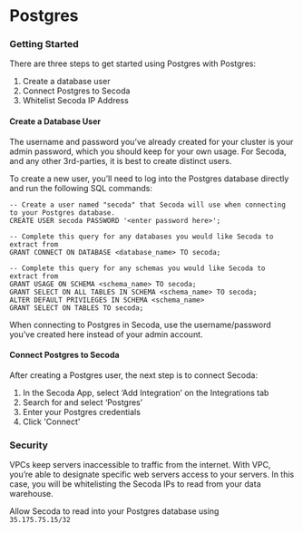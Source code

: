 # Postgres

### **Getting Started** <a href="#h_080d959898" id="h_080d959898"></a>

There are three steps to get started using Postgres with Postgres:

1. Create a database user
2. Connect Postgres to Secoda
3. Whitelist Secoda IP Address

#### **Create a Database User** <a href="#h_b3f5c96bd0" id="h_b3f5c96bd0"></a>

The username and password you’ve already created for your cluster is your admin password, which you should keep for your own usage. For Secoda, and any other 3rd-parties, it is best to create distinct users.

To create a new user, you’ll need to log into the Postgres database directly and run the following SQL commands:

```
-- Create a user named "secoda" that Secoda will use when connecting to your Postgres database. 
CREATE USER secoda PASSWORD '<enter password here>'; 

-- Complete this query for any databases you would like Secoda to extract from
GRANT CONNECT ON DATABASE <database_name> TO secoda;

-- Complete this query for any schemas you would like Secoda to extract from 
GRANT USAGE ON SCHEMA <schema_name> TO secoda;
GRANT SELECT ON ALL TABLES IN SCHEMA <schema_name> TO secoda;
ALTER DEFAULT PRIVILEGES IN SCHEMA <schema_name>
GRANT SELECT ON TABLES TO secoda;
```

When connecting to Postgres in Secoda, use the username/password you’ve created here instead of your admin account.

#### **Connect Postgres to Secoda** <a href="#h_bd556b4862" id="h_bd556b4862"></a>

After creating a Postgres user, the next step is to connect Secoda:

1. In the Secoda App, select ‘Add Integration’ on the Integrations tab
2. Search for and select ‘Postgres’
3. Enter your Postgres credentials
4. Click 'Connect'

### **Security** <a href="#h_fb194eceed" id="h_fb194eceed"></a>

VPCs keep servers inaccessible to traffic from the internet. With VPC, you’re able to designate specific web servers access to your servers. In this case, you will be whitelisting the Secoda IPs to read from your data warehouse.

Allow Secoda to read into your Postgres database using\
`35.175.75.15/32`
